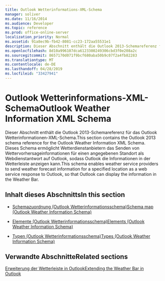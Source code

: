 ```yaml
---
title: Outlook Wetterinformations-XML-Schema
manager: soliver
ms.date: 11/16/2014
ms.audience: Developer
ms.topic: reference
ms.prod: office-online-server
localization_priority: Normal
ms.assetid: 91a8ec9b-fb42-8081-cc23-172aa55531e1
description: Dieser Abschnitt enthält die Outlook 2013-Schemareferenz für das Outlook Wetterinformationen-XML-Schema. Dieses Schema ermöglicht Wetterdienstanbietern das Senden von Wettervorhersageinformationen für einen angegebenen Standort als Webdienstantwort auf Outlook, sodass Outlook die Informationen in der Wetterleiste anzeigen kann.
ms.openlocfilehash: 8d10a996107dca6123300249306cbd3f0e208a2c
ms.sourcegitcommit: 8657170d071f9bcf680aba50b9c07f2a4fb82283
ms.translationtype: MT
ms.contentlocale: de-DE
ms.lasthandoff: 04/28/2019
ms.locfileid: "33427941"
---
```

# <a name="outlook-weather-information-xml-schema"></a><span data-ttu-id="447d5-104">Outlook Wetterinformations-XML-Schema</span><span class="sxs-lookup"><span data-stu-id="447d5-104">Outlook Weather Information XML Schema</span></span>

<span data-ttu-id="447d5-105">Dieser Abschnitt enthält die Outlook 2013-Schemareferenz für das Outlook Wetterinformationen-XML-Schema.</span><span class="sxs-lookup"><span data-stu-id="447d5-105">This section contains the Outlook 2013 schema reference for the Outlook Weather Information XML Schema.</span></span> <span data-ttu-id="447d5-106">Dieses Schema ermöglicht Wetterdienstanbietern das Senden von Wettervorhersageinformationen für einen angegebenen Standort als Webdienstantwort auf Outlook, sodass Outlook die Informationen in der Wetterleiste anzeigen kann.</span><span class="sxs-lookup"><span data-stu-id="447d5-106">This schema enables weather service providers to send weather forecast information for a specified location as a web service response to Outlook, so that Outlook can display the information in the Weather Bar.</span></span>
  
## <a name="in-this-section"></a><span data-ttu-id="447d5-107">Inhalt dieses Abschnitts</span><span class="sxs-lookup"><span data-stu-id="447d5-107">In this section</span></span>

- [<span data-ttu-id="447d5-108">Schemazuordnung (Outlook Wetterinformationsschema)</span><span class="sxs-lookup"><span data-stu-id="447d5-108">Schema map (Outlook Weather Information Schema)</span></span>](schema-map-outlook-weather-information-schema.md)
    
- [<span data-ttu-id="447d5-109">Elemente (Outlook Wetterinformationsschema)</span><span class="sxs-lookup"><span data-stu-id="447d5-109">Elements (Outlook Weather Information Schema)</span></span>](elements-outlook-weather-information-schema.md)
    
- [<span data-ttu-id="447d5-110">Typen (Outlook Wetterinformationsschema)</span><span class="sxs-lookup"><span data-stu-id="447d5-110">Types (Outlook Weather Information Schema)</span></span>](types-outlook-weather-information-schema.md)
    
## <a name="related-sections"></a><span data-ttu-id="447d5-111">Verwandte Abschnitte</span><span class="sxs-lookup"><span data-stu-id="447d5-111">Related sections</span></span>

[<span data-ttu-id="447d5-112">Erweiterung der Wetterleiste in Outlook</span><span class="sxs-lookup"><span data-stu-id="447d5-112">Extending the Weather Bar in Outlook</span></span>](extending-the-weather-bar-in-outlook.md)
  

